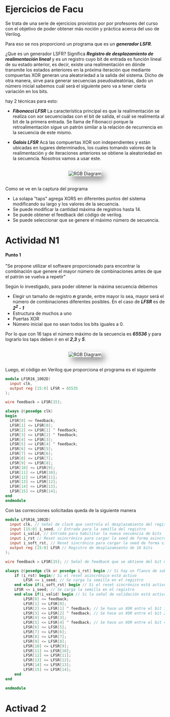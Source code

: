 # Ejercicios de Facu

Se trata de una serie de ejercicios provistos por por profesores del curso con el objetivo de poder obtener más noción y práctica acerca del uso de Verilog.

Para eso se nos proporcionó un programa que es un *__generador LSFR__*. 

¿Que es un generador LSFR? Significa *__Registro de desplazamiento de realimentación lineal__* y es un registro cuyo bit de entrada es función lineal de su estado anterior, es decir, existe una realimentación en dónde transmite los estados anteriores en la próxima iteración que mediante compuertas XOR generan una aleatoriedad a la salida del sistema. Dicho de otra manera, sirve para generar secuencias pseudoaleatórias, dado un número inicial sabemos cuál será el siguiente pero va a tener cierta variación en los bits.

hay 2 técnicas para esto:

- *__Fibonacci LFSR__* La característica principal es que la realimentación se realiza con xor secuenciadas con el bit de salida, el cuál se realimenta al bit de la primera entrada. Se llama de Fibonacci porque la retroalimentación sigue un patrón similar a la relación de recurrencia en la secuencia de este mismo. 

- *__Galois LFSR__* Acá las compuertas XOR son independientes y están ubicadas en lugares determinados, los cuales tomando valores de la realimentación y de iteraciones anteriores se obtiene la aleatoriedad en la secuencia. Nosotros vamos a usar este.

<br>
<div align="center">
  <img src="https://github.com/user-attachments/assets/a54640c7-0e9d-45e6-a826-a5d126ddcd13" alt="RGB Diagram" style="box-shadow: 10px 10px 20px rgba(0, 0, 0, 0.5);">
</div>
<br>

Como se ve en la captura del programa

- La solapa "taps" agrega XORS en diferentes puntos del sistema modificando su largo y los valores de la secuencia.
- Se puede modificar la cantidad máxima de registros hasta 14.
- Se puede obtener el feedback del código de verilog.
- Se puede seleccionar que se genere el máximo número de secuencia.

# Actividad N1

#### Punto 1

"Se propone utilizar el software proporcionado para encontrar la combinación que genere el mayor número de combinaciones antes de que el patrón se vuelva a repetir"

Según lo investigado, para poder obtener la máxima secuencia debemos

- Elegir un tamaño de registro *__n__* grande, entre mayor lo sea, mayor será el número de combinaciones diferentes posibles. En el caso de *__LFSR__* es de *__2<sup>2</sup> - 1__*
- Estructura de muchos a uno
- Puertas XOR
- Número inicial que no sean todos los bits iguales a 0.

Por lo que con 16 taps el número máximo de la secuencia es *__65536__* y para lograrlo los taps deben ir en el *__2__*,*__3__* y *__5__*.

<br>
<div align="center">
  <img src="https://github.com/user-attachments/assets/fab6f984-bc54-44f2-b593-3af9ad95b5de" alt="RGB Diagram" style="box-shadow: 10px 10px 20px rgba(0, 0, 0, 0.5);">
</div>
<br>

Luego, el código en Verilog que proporciona el programa es el siguiente


```Verilog
module LFSR16_1002D(
  input clk,
  output reg [15:0] LFSR = 65535
);

wire feedback = LFSR[15];

always @(posedge clk)
begin
  LFSR[0] <= feedback;
  LFSR[1] <= LFSR[0];
  LFSR[2] <= LFSR[1] ^ feedback;
  LFSR[3] <= LFSR[2] ^ feedback;
  LFSR[4] <= LFSR[3];
  LFSR[5] <= LFSR[4] ^ feedback;
  LFSR[6] <= LFSR[5];
  LFSR[7] <= LFSR[6];
  LFSR[8] <= LFSR[7];
  LFSR[9] <= LFSR[8];
  LFSR[10] <= LFSR[9];
  LFSR[11] <= LFSR[10];
  LFSR[12] <= LFSR[11];
  LFSR[13] <= LFSR[12];
  LFSR[14] <= LFSR[13];
  LFSR[15] <= LFSR[14];
end
endmodule
```
Con las correcciones solicitadas queda de la siguiente manera

```Verilog
module LFSR16_1002D(
  input clk, // Señal de clock que controla el desplazamiento del registro
  input [15:0] i_seed, // Entrada para la semilla del registro
  input i_valid, // Entrada para habilitar la nueva secuencia de bits
  input i_rst // Reset asincrónico para cargar la seed de forma asincrónica
  input i_soft_rst, // Reset sincrónico para cargar la seed de forma sincrónica
  output reg [15:0] LFSR // Registro de desplazamiento de 16 bits
);

wire feedback = LFSR[15]; // Señal de feedback que se obtiene del bit más significativo del registro, determina el resto.

always @(posedge clk or posedge i_rst) begin // Si hay un flanco de subida en el reloj o en el reset asincrónico se ejecuta el bloque
    if (i_rst) begin// Si el reset asincrónico está activo
        LFSR <= i_seed; // Se carga la semilla en el registro
    end else if(i_soft_rst) begin // Si el reset sincrónico está activo
    LFSR <= i_seed; // Se carga la semilla en el registro
    end else if(i_valid) begin // Si la señal de validación está activa
        LFSR[0] <= feedback;
        LFSR[1] <= LFSR[0];
        LFSR[2] <= LFSR[1] ^ feedback; // Se hace un XOR entre el bit 1 y el feedback
        LFSR[3] <= LFSR[2] ^ feedback; // Se hace un XOR entre el bit 2 y el feedback
        LFSR[4] <= LFSR[3];
        LFSR[5] <= LFSR[4] ^ feedback; // Se hace un XOR entre el bit 4 y el feedback
        LFSR[6] <= LFSR[5];
        LFSR[7] <= LFSR[6];
        LFSR[8] <= LFSR[7];
        LFSR[9] <= LFSR[8];
        LFSR[10] <= LFSR[9];
        LFSR[11] <= LFSR[10];
        LFSR[12] <= LFSR[11];
        LFSR[13] <= LFSR[12];
        LFSR[14] <= LFSR[13];
        LFSR[15] <= LFSR[14];
    end
end

endmodule
```

# Activad 2








 
